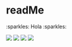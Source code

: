 # readMe

<p>:sparkles: Hola :sparkles:</p>

<p>
    <img src="https://img.shields.io/badge/JavaScript-yellow">
    <img src="https://img.shields.io/badge/HTML%20&%20CSS-blue">
    <img src="https://img.shields.io/badge/Java-red">
    <img src="https://img.shields.io/badge/jQuery-fuchsia">
    <img src="https://img.shields.io/badge/C++-darkblue>
</p>
